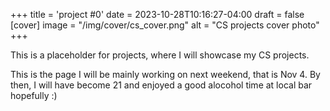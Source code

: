+++
title = 'project #0'
date = 2023-10-28T10:16:27-04:00
draft = false
[cover]
  image = "/img/cover/cs_cover.png"
  alt = "CS projects cover photo"
+++

This is a placeholder for projects, where I will showcase my CS projects. 

This is the page I will be mainly working on next weekend, that is Nov 4. By then, I will have become 21 and enjoyed a good alocohol time at local bar hopefully :)
